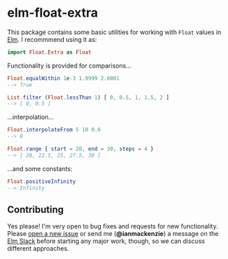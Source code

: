 # elm-float-extra

This package contains some basic utilities for working with `Float` values in
[Elm](http://elm-lang.org). I recommmend using it as:

```elm
import Float.Extra as Float
```

Functionality is provided for comparisons...

```elm
Float.equalWithin 1e-3 1.9999 2.0001
--> True

List.filter (Float.lessThan 1) [ 0, 0.5, 1, 1.5, 2 ]
--> [ 0, 0.5 ]
```

...interpolation...

```elm
Float.interpolateFrom 5 10 0.6
--> 8

Float.range { start = 20, end = 30, steps = 4 }
--> [ 20, 22.5, 25, 27.5, 30 ]
```

...and some constants:

```elm
Float.positiveInfinity
--> Infinity
```

## Contributing

Yes please! I'm very open to bug fixes and requests for new functionality.
Please [open a new
issue](https://github.com/ianmackenzie/elm-float-extra/issues) or send me
(**@ianmackenzie**) a message on the [Elm Slack](https://elmlang.herokuapp.com/)
before starting any major work, though, so we can discuss different approaches.
